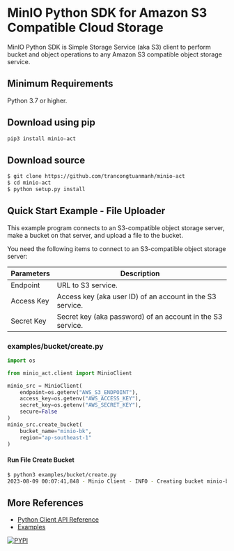 # MinIO Python SDK for Amazon S3 Compatible Cloud Storage

MinIO Python SDK is Simple Storage Service (aka S3) client to perform bucket and object operations to any Amazon S3 compatible object storage service.


## Minimum Requirements
Python 3.7 or higher.

## Download using pip

```sh
pip3 install minio-act
```

## Download source

```sh
$ git clone https://github.com/trancongtuanmanh/minio-act
$ cd minio-act
$ python setup.py install
```

## Quick Start Example - File Uploader
This example program connects to an S3-compatible object storage server, make a bucket on that server, and upload a file to the bucket.

You need the following items to connect to an S3-compatible object storage server:

| Parameters | Description                                                |
|------------|------------------------------------------------------------|
| Endpoint   | URL to S3 service.                                         |
| Access Key | Access key (aka user ID) of an account in the S3 service.  |
| Secret Key | Secret key (aka password) of an account in the S3 service. |


### examples/bucket/create.py
```py
import os

from minio_act.client import MinioClient

minio_src = MinioClient(
    endpoint=os.getenv("AWS_S3_ENDPOINT"),
    access_key=os.getenv("AWS_ACCESS_KEY"),
    secret_key=os.getenv("AWS_SECRET_KEY"),
    secure=False
)
minio_src.create_bucket(
    bucket_name="minio-bk",
    region="ap-southeast-1"
)
```

#### Run File Create Bucket
```sh
$ python3 examples/bucket/create.py
2023-08-09 00:07:41,848 - Minio Client - INFO - Creating bucket minio-bk ...
```

## More References
* [Python Client API Reference](https://min.io/docs/minio/linux/developers/python/API.html)
* [Examples](https://github.com/trancongtuanmanh/minio-act/tree/main/examples)


[![PYPI](https://img.shields.io/pypi/v/minio-act.svg)](https://pypi.org/project/minio-act/)
